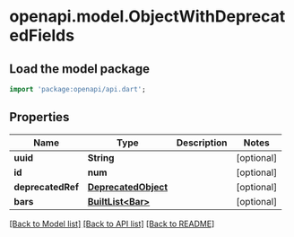 # openapi.model.ObjectWithDeprecatedFields

## Load the model package
```dart
import 'package:openapi/api.dart';
```

## Properties
Name | Type | Description | Notes
------------ | ------------- | ------------- | -------------
**uuid** | **String** |  | [optional] 
**id** | **num** |  | [optional] 
**deprecatedRef** | [**DeprecatedObject**](DeprecatedObject.md) |  | [optional] 
**bars** | [**BuiltList&lt;Bar&gt;**](Bar.md) |  | [optional] 

[[Back to Model list]](../README.md#documentation-for-models) [[Back to API list]](../README.md#documentation-for-api-endpoints) [[Back to README]](../README.md)


